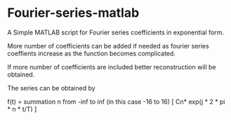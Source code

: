 # Fourier-series-matlab
A Simple MATLAB script for Fourier series coefficients in exponential form.

More number of coefficients can be added if needed as fourier series coeffients increase as the function becomes complicated.

If more number of coefficients are included better reconstruction will be obtained. 

The series can be obtained by

f(t) = summation n from -inf to inf (in this case -16 to 16) [ Cn* exp(j * 2 * pi * n * t/T) ]
